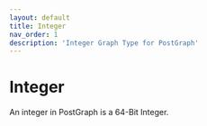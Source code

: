 ```yaml
---
layout: default
title: Integer
nav_order: 1
description: 'Integer Graph Type for PostGraph'
---
```


# Integer

An integer in PostGraph is a 64-Bit Integer.

